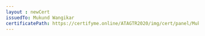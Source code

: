 ```yaml
--- 
layout : newCert 
issuedTo: Mukund Wangikar
certificatePath: https://certifyme.online/ATAGTR2020/img/cert/panel/MukundWangikar_04e91.png
--- 
```

